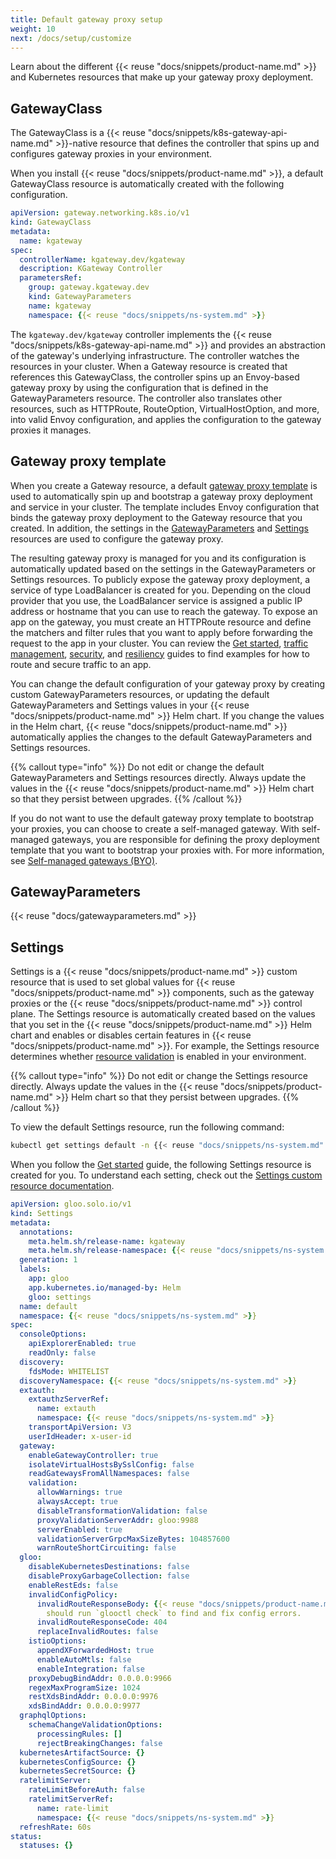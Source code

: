 ```yaml
---
title: Default gateway proxy setup
weight: 10
next: /docs/setup/customize
---
```


Learn about the different {{< reuse "docs/snippets/product-name.md" >}} and Kubernetes resources that make up your gateway proxy deployment.

## GatewayClass

The GatewayClass is a {{< reuse "docs/snippets/k8s-gateway-api-name.md" >}}-native resource that defines the controller that spins up and configures gateway proxies in your environment. 

When you install {{< reuse "docs/snippets/product-name.md" >}}, a default GatewayClass resource is automatically created with the following configuration. 

```yaml
apiVersion: gateway.networking.k8s.io/v1
kind: GatewayClass
metadata:
  name: kgateway
spec:
  controllerName: kgateway.dev/kgateway
  description: KGateway Controller
  parametersRef:
    group: gateway.kgateway.dev
    kind: GatewayParameters
    name: kgateway
    namespace: {{< reuse "docs/snippets/ns-system.md" >}}
```

The `kgateway.dev/kgateway` controller implements the {{< reuse "docs/snippets/k8s-gateway-api-name.md" >}} and provides an abstraction of the gateway's underlying infrastructure. The controller watches the resources in your cluster. When a Gateway resource is created that references this GatewayClass, the controller spins up an Envoy-based gateway proxy by using the configuration that is defined in the GatewayParameters resource. The controller also translates other resources, such as HTTPRoute, RouteOption, VirtualHostOption, and more, into valid Envoy configuration, and applies the configuration to the gateway proxies it manages. 

## Gateway proxy template

When you create a Gateway resource, a default [gateway proxy template](https://github.com/solo-io/gloo/blob/main/projects/gateway2/helm/gloo-gateway/templates/gateway/proxy-deployment.yaml) is used to automatically spin up and bootstrap a gateway proxy deployment and service in your cluster. The template includes Envoy configuration that binds the gateway proxy deployment to the Gateway resource that you created. In addition, the settings in the [GatewayParameters](#gatewayparameters) and [Settings](#settings) resources are used to configure the gateway proxy. 

The resulting gateway proxy is managed for you and its configuration is automatically updated based on the settings in the GatewayParameters or Settings resources. To publicly expose the gateway proxy deployment, a service of type LoadBalancer is created for you. Depending on the cloud provider that you use, the LoadBalancer service is assigned a public IP address or hostname that you can use to reach the gateway. To expose an app on the gateway, you must create an HTTPRoute resource and define the matchers and filter rules that you want to apply before forwarding the request to the app in your cluster. You can review the [Get started](/docs/quickstart/), [traffic management](/docs/traffic-management/), [security](/docs/security/), and [resiliency](/docs/resiliency/) guides to find examples for how to route and secure traffic to an app. 

You can change the default configuration of your gateway proxy by creating custom GatewayParameters resources, or updating the default GatewayParameters and Settings values in your {{< reuse "docs/snippets/product-name.md" >}} Helm chart. If you change the values in the Helm chart, {{< reuse "docs/snippets/product-name.md" >}} automatically applies the changes to the default GatewayParameters and Settings resources. 

{{% callout type="info" %}}
Do not edit or change the default GatewayParameters and Settings resources directly. Always update the values in the {{< reuse "docs/snippets/product-name.md" >}} Helm chart so that they persist between upgrades.
{{% /callout %}} 

If you do not want to use the default gateway proxy template to bootstrap your proxies, you can choose to create a self-managed gateway. With self-managed gateways, you are responsible for defining the proxy deployment template that you want to bootstrap your proxies with. For more information, see [Self-managed gateways (BYO)](/docs/setup/customize/selfmanaged/).

## GatewayParameters 

{{< reuse "docs/gatewayparameters.md" >}}


## Settings

Settings is a {{< reuse "docs/snippets/product-name.md" >}} custom resource that is used to set global values for {{< reuse "docs/snippets/product-name.md" >}} components, such as the gateway proxies or the {{< reuse "docs/snippets/product-name.md" >}} control plane. The Settings resource is automatically created based on the values that you set in the {{< reuse "docs/snippets/product-name.md" >}} Helm chart and enables or disables certain features in {{< reuse "docs/snippets/product-name.md" >}}. For example, the Settings resource determines whether [resource validation](/docs/about/resource-validation/) is enabled in your environment. 

{{% callout type="info" %}}
Do not edit or change the Settings resource directly. Always update the values in the {{< reuse "docs/snippets/product-name.md" >}} Helm chart so that they persist between upgrades.
{{% /callout %}}

To view the default Settings resource, run the following command:
```sh
kubectl get settings default -n {{< reuse "docs/snippets/ns-system.md" >}} -o yaml
```

When you follow the [Get started](/docs/quickstart/) guide, the following Settings resource is created for you. To understand each setting, check out the [Settings custom resource documentation](/docs/reference/api/top-level/settings.proto.sk/). 
```yaml
apiVersion: gloo.solo.io/v1
kind: Settings
metadata:
  annotations:
    meta.helm.sh/release-name: kgateway
    meta.helm.sh/release-namespace: {{< reuse "docs/snippets/ns-system.md" >}}
  generation: 1
  labels:
    app: gloo
    app.kubernetes.io/managed-by: Helm
    gloo: settings
  name: default
  namespace: {{< reuse "docs/snippets/ns-system.md" >}}
spec:
  consoleOptions:
    apiExplorerEnabled: true
    readOnly: false
  discovery:
    fdsMode: WHITELIST
  discoveryNamespace: {{< reuse "docs/snippets/ns-system.md" >}}
  extauth:
    extauthzServerRef:
      name: extauth
      namespace: {{< reuse "docs/snippets/ns-system.md" >}}
    transportApiVersion: V3
    userIdHeader: x-user-id
  gateway:
    enableGatewayController: true
    isolateVirtualHostsBySslConfig: false
    readGatewaysFromAllNamespaces: false
    validation:
      allowWarnings: true
      alwaysAccept: true
      disableTransformationValidation: false
      proxyValidationServerAddr: gloo:9988
      serverEnabled: true
      validationServerGrpcMaxSizeBytes: 104857600
      warnRouteShortCircuiting: false
  gloo:
    disableKubernetesDestinations: false
    disableProxyGarbageCollection: false
    enableRestEds: false
    invalidConfigPolicy:
      invalidRouteResponseBody: {{< reuse "docs/snippets/product-name.md" >}} has invalid configuration. Administrators
        should run `glooctl check` to find and fix config errors.
      invalidRouteResponseCode: 404
      replaceInvalidRoutes: false
    istioOptions:
      appendXForwardedHost: true
      enableAutoMtls: false
      enableIntegration: false
    proxyDebugBindAddr: 0.0.0.0:9966
    regexMaxProgramSize: 1024
    restXdsBindAddr: 0.0.0.0:9976
    xdsBindAddr: 0.0.0.0:9977
  graphqlOptions:
    schemaChangeValidationOptions:
      processingRules: []
      rejectBreakingChanges: false
  kubernetesArtifactSource: {}
  kubernetesConfigSource: {}
  kubernetesSecretSource: {}
  ratelimitServer:
    rateLimitBeforeAuth: false
    ratelimitServerRef:
      name: rate-limit
      namespace: {{< reuse "docs/snippets/ns-system.md" >}}
  refreshRate: 60s
status:
  statuses: {}
```

